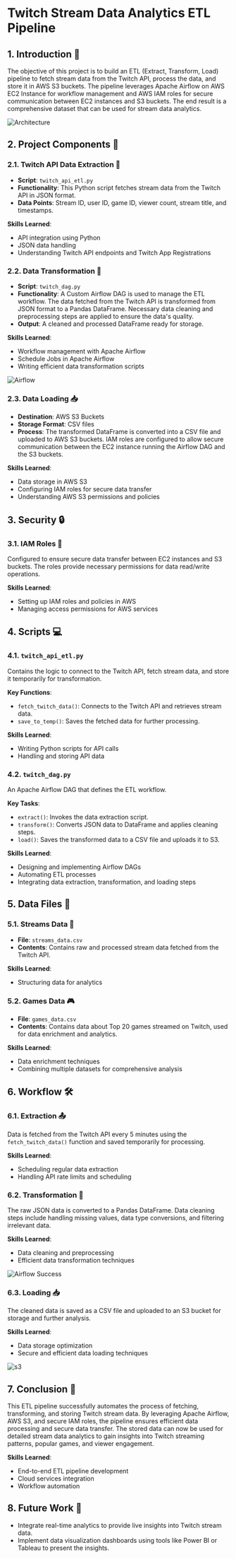 Twitch Stream Data Analytics ETL Pipeline
=========================================

1\. Introduction 🎯
-------------------

The objective of this project is to build an ETL (Extract, Transform, Load) pipeline to fetch stream data from the Twitch API, process the data, and store it in AWS S3 buckets. The pipeline leverages Apache Airflow on AWS EC2 Instance for workflow management and AWS IAM roles for secure communication between EC2 instances and S3 buckets. The end result is a comprehensive dataset that can be used for stream data analytics.

![Architecture](images/Twitch_ETL_architecture.png)

2\. Project Components 🔧
-------------------------

### 2.1. Twitch API Data Extraction 📡

-   **Script**: `twitch_api_etl.py`
-   **Functionality**: This Python script fetches stream data from the Twitch API in JSON format.
-   **Data Points**: Stream ID, user ID, game ID, viewer count, stream title, and timestamps.

**Skills Learned**:

-   API integration using Python
-   JSON data handling
-   Understanding Twitch API endpoints and Twitch App Registrations

### 2.2. Data Transformation 🔄

-   **Script**: `twitch_dag.py`
-   **Functionality**: A Custom Airflow DAG is used to manage the ETL workflow. The data fetched from the Twitch API is transformed from JSON format to a Pandas DataFrame. Necessary data cleaning and preprocessing steps are applied to ensure the data's quality.
-   **Output**: A cleaned and processed DataFrame ready for storage.

**Skills Learned**:

-   Workflow management with Apache Airflow
-   Schedule Jobs in Apache Airflow
-   Writing efficient data transformation scripts
  
![Airflow](images/airflow_twtich_dag.png)

### 2.3. Data Loading 📥

-   **Destination**: AWS S3 Buckets
-   **Storage Format**: CSV files
-   **Process**: The transformed DataFrame is converted into a CSV file and uploaded to AWS S3 buckets. IAM roles are configured to allow secure communication between the EC2 instance running the Airflow DAG and the S3 buckets.

**Skills Learned**:

-   Data storage in AWS S3
-   Configuring IAM roles for secure data transfer
-   Understanding AWS S3 permissions and policies

3\. Security 🔒
---------------

### 3.1. IAM Roles 🔑

Configured to ensure secure data transfer between EC2 instances and S3 buckets. The roles provide necessary permissions for data read/write operations.

**Skills Learned**:

-   Setting up IAM roles and policies in AWS
-   Managing access permissions for AWS services



4\. Scripts 💻
--------------

### 4.1. `twitch_api_etl.py`

Contains the logic to connect to the Twitch API, fetch stream data, and store it temporarily for transformation.

**Key Functions**:

-   `fetch_twitch_data()`: Connects to the Twitch API and retrieves stream data.
-   `save_to_temp()`: Saves the fetched data for further processing.

**Skills Learned**:

-   Writing Python scripts for API calls
-   Handling and storing API data

### 4.2. `twitch_dag.py`

An Apache Airflow DAG that defines the ETL workflow.

**Key Tasks**:

-   `extract()`: Invokes the data extraction script.
-   `transform()`: Converts JSON data to DataFrame and applies cleaning steps.
-   `load()`: Saves the transformed data to a CSV file and uploads it to S3.

**Skills Learned**:

-   Designing and implementing Airflow DAGs
-   Automating ETL processes
-   Integrating data extraction, transformation, and loading steps

5\. Data Files 📂
-----------------

### 5.1. Streams Data 🎥

-   **File**: `streams_data.csv`
-   **Contents**: Contains raw and processed stream data fetched from the Twitch API.

**Skills Learned**:

-   Structuring data for analytics

### 5.2. Games Data 🎮

-   **File**: `games_data.csv`
-   **Contents**: Contains data about Top 20 games streamed on Twitch, used for data enrichment and analytics.

**Skills Learned**:

-   Data enrichment techniques
-   Combining multiple datasets for comprehensive analysis

6\. Workflow 🛠️
----------------

### 6.1. Extraction 📤

Data is fetched from the Twitch API every 5 minutes using the `fetch_twitch_data()` function and saved temporarily for processing.

**Skills Learned**:

-   Scheduling regular data extraction
-   Handling API rate limits and scheduling

### 6.2. Transformation 🔄

The raw JSON data is converted to a Pandas DataFrame. Data cleaning steps include handling missing values, data type conversions, and filtering irrelevant data.

**Skills Learned**:

-   Data cleaning and preprocessing
-   Efficient data transformation techniques

![Airflow Success](images/airflow_success.png)

### 6.3. Loading 📥

The cleaned data is saved as a CSV file and uploaded to an S3 bucket for storage and further analysis.

**Skills Learned**:

-   Data storage optimization
-   Secure and efficient data loading techniques

![s3](images/s3_bucket.png)

7\. Conclusion 🏁
-----------------

This ETL pipeline successfully automates the process of fetching, transforming, and storing Twitch stream data. By leveraging Apache Airflow, AWS S3, and secure IAM roles, the pipeline ensures efficient data processing and secure data transfer. The stored data can now be used for detailed stream data analytics to gain insights into Twitch streaming patterns, popular games, and viewer engagement.

**Skills Learned**:

-   End-to-end ETL pipeline development
-   Cloud services integration
-   Workflow automation

8\. Future Work 🚀
------------------

-   Integrate real-time analytics to provide live insights into Twitch stream data.
-   Implement data visualization dashboards using tools like Power BI or Tableau to present the insights.

